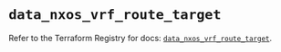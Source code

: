 # `data_nxos_vrf_route_target`

Refer to the Terraform Registry for docs: [`data_nxos_vrf_route_target`](https://registry.terraform.io/providers/ciscodevnet/nxos/0.5.10/docs/data-sources/vrf_route_target).
